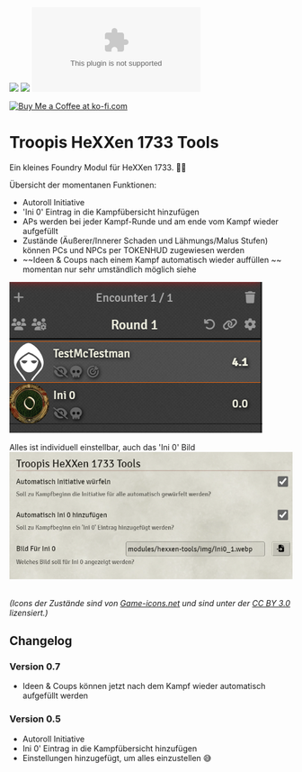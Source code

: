 ![](https://img.shields.io/badge/Foundry-v11-informational)
![](https://img.shields.io/badge/HeXXen_1733_Module-v1.4-confirmed)
![Latest Release Download Count](https://img.shields.io/github/downloads/troopermaxx/hexxen-tools/latest/module.zip)


<a href='https://ko-fi.com/troopermaxx' target='_blank'><img height='30' style='border:0px;height:30px;' src='https://az743702.vo.msecnd.net/cdn/kofi5.png?v=0' border='0' alt='Buy Me a Coffee at ko-fi.com' /></a>

<!--- Downloads @ Latest Badge -->
<!--- replace <user>/<repo> with your username/repository -->
<!--- ![Latest Release Download Count](https://img.shields.io/github/downloads/<user>/<repo>/latest/module.zip) -->

<!--- Forge Bazaar Install % Badge -->
<!--- replace <your-module-name> with the `name` in your manifest -->
<!--- ![Forge Installs](https://img.shields.io/badge/dynamic/json?label=Forge%20Installs&query=package.installs&suffix=%25&url=https%3A%2F%2Fforge-vtt.com%2Fapi%2Fbazaar%2Fpackage%2F<your-module-name>&colorB=4aa94a) -->


# Troopis HeXXen 1733 Tools

Ein kleines Foundry Modul für HeXXen 1733. 🧙‍♀️

Übersicht der momentanen Funktionen:
- Autoroll Initiative
- 'Ini 0' Eintrag in die Kampfübersicht hinzufügen
- APs werden bei jeder Kampf-Runde und am ende vom Kampf wieder aufgefüllt
- Zustände (Äußerer/Innerer Schaden und Lähmungs/Malus Stufen) können PCs und NPCs per TOKENHUD zugewiesen werden
- ~~Ideen & Coups nach einem Kampf automatisch wieder auffüllen ~~ momentan nur sehr umständlich möglich siehe 

![Ini 0 in der Kampfübersicht](https://github.com/TrooperMaXX/hexxen-tools/blob/master/docs/Ini.png?raw=true)

Alles ist individuell einstellbar, auch das 'Ini 0' Bild
![Einstellungsmöglichkeiten](https://github.com/TrooperMaXX/hexxen-tools/blob/master/docs/Settings.png?raw=true)

<br>_(Icons der Zustände sind von [Game-icons.net](https://game-icons.net/) und sind unter der [CC BY 3.0](https://creativecommons.org/licenses/by/3.0/) lizensiert.)_

## Changelog
### Version 0.7
- Ideen & Coups können jetzt nach dem Kampf wieder automatisch aufgefüllt werden

### Version 0.5
- Autoroll Initiative
- Ini 0' Eintrag in die Kampfübersicht hinzufügen
- Einstellungen hinzugefügt, um alles einzustellen 😅